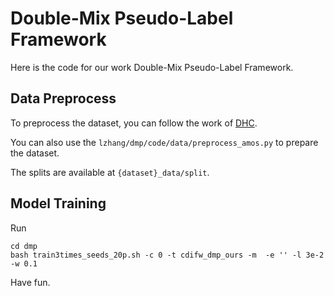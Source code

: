# Double-Mix Pseudo-Label Framework

Here is the code for our work Double-Mix Pseudo-Label Framework.

## Data Preprocess
To preprocess the dataset, you can follow the work of [DHC](https://github.com/xmed-lab/DHC).

You can also use the ``` lzhang/dmp/code/data/preprocess_amos.py ``` to prepare the dataset.

The splits are available at ``` {dataset}_data/split ```.
## Model Training
Run 
```
cd dmp
bash train3times_seeds_20p.sh -c 0 -t cdifw_dmp_ours -m  -e '' -l 3e-2 -w 0.1
```
Have fun.
